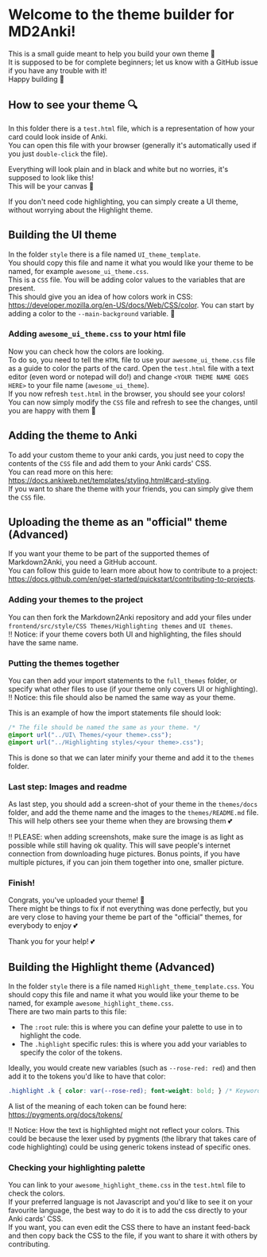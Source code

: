 # Welcome to the theme builder for MD2Anki!

This is a small guide meant to help you build your own theme 🐸  
It is supposed to be for complete beginners; let us know with a GitHub issue if you have any trouble with it!  
Happy building 🌸

## How to see your theme 🔍
In this folder there is a `test.html` file, which is a representation of how your card could look inside of Anki.  
You can open this file with your browser (generally it's automatically used if you just `double-click` the file).

Everything will look plain and in black and white but no worries, it's supposed to look like this!  
This will be your canvas 🎨

If you don't need code highlighting, you can simply create a UI theme, without worrying about the Highlight theme.

## Building the UI theme
In the folder `style` there is a file named `UI_theme_template`.  
You should copy this file and name it what you would like your theme to be named, for example `awesome_ui_theme.css`.  
This is a `CSS` file. You will be adding color values to the variables that are present.  
This should give you an idea of how colors work in CSS: https://developer.mozilla.org/en-US/docs/Web/CSS/color.
You can start by adding a color to the `--main-background` variable. 🌸

### Adding `awesome_ui_theme.css` to your html file
Now you can check how the colors are looking.  
To do so, you need to tell the `HTML` file to use your `awesome_ui_theme.css` file as a guide to color the parts of the card.
Open the `test.html` file with a text editor (even word or notepad will do!) and change `<YOUR THEME NAME GOES HERE>` to your file name (`awesome_ui_theme`).  
If you now refresh `test.html` in the browser, you should see your colors!
You can now simply modify the `CSS` file and refresh to see the changes, until you are happy with them 🥳

## Adding the theme to Anki
To add your custom theme to your anki cards, you just need to copy the contents of the `CSS` file and add them to your Anki cards' CSS.  
You can read more on this here: https://docs.ankiweb.net/templates/styling.html#card-styling.  
If you want to share the theme with your friends, you can simply give them the `CSS` file.

## Uploading the theme as an "official" theme (Advanced)
If you want your theme to be part of the supported themes of Markdown2Anki, you need a GitHub account.  
You can follow this guide to learn more about how to contribute to a project: https://docs.github.com/en/get-started/quickstart/contributing-to-projects.  

### Adding your themes to the project

You can then fork the Markdown2Anki repository and add your files under `frontend/src/style/CSS Themes/Highlighting themes` and `UI themes`.  
!! Notice: if your theme covers both UI and highlighting, the files should have the same name.  

### Putting the themes together

You can then add your import statements to the `full_themes` folder, or specify what other files to use (if your theme only covers UI or highlighting).
!! Notice: this file should also be named the same way as your theme.

This is an example of how the import statements file should look:
```css
/* The file should be named the same as your theme. */
@import url("../UI\ Themes/<your theme>.css");
@import url("../Highlighting styles/<your theme>.css");
```
This is done so that we can later minify your theme and add it to the `themes` folder.

### Last step: Images and readme

As last step, you should add a screen-shot of your theme in the `themes/docs` folder, and add the theme name and the images to the `themes/README.md` file.  
This will help others see your theme when they are browsing them 💕  

!! PLEASE: when adding screenshots, make sure the image is as light as possible while still having ok quality. This will save people's internet connection from downloading huge pictures. Bonus points, if you have multiple pictures, if you can join them together into one, smaller picture.

### Finish! 
Congrats, you've uploaded your theme! 🥳  
There might be things to fix if not everything was done perfectly, but you are very close to having your theme be part of the "official" themes, for everybody to enjoy 💕

Thank you for your help! 💕



## Building the Highlight theme (Advanced)
In the folder `style` there is a file named `Highlight_theme_template.css`.
You should copy this file and name it what you would like your theme to be named, for example `awesome_highlight_theme.css`.  
There are two main parts to this file: 
- The `:root` rule: this is where you can define your palette to use in to highlight the code.
- The `.highlight` specific rules: this is where you add your variables to specify the color of the tokens.

Ideally, you would create new variables (such as `--rose-red: red`) and then add it to the tokens you'd like to have that color:
```css
.highlight .k { color: var(--rose-red); font-weight: bold; } /* Keyword */
```

A list of the meaning of each token can be found here: https://pygments.org/docs/tokens/

!! Notice: How the text is highlighted might not reflect your colors. This could be because the lexer used by pygments (the library that takes care of code highlighting) could be using generic tokens instead of specific ones.

### Checking your highlighting palette
You can link to your `awesome_highlight_theme.css` in the `test.html` file to check the colors.  
If your preferred language is not Javascript and you'd like to see it on your favourite language, the best way to do it is to add the css directly to your Anki cards' CSS.  
If you want, you can even edit the CSS there to have an instant feed-back and then copy back the CSS to the file, if you want to share it with others by contributing.



